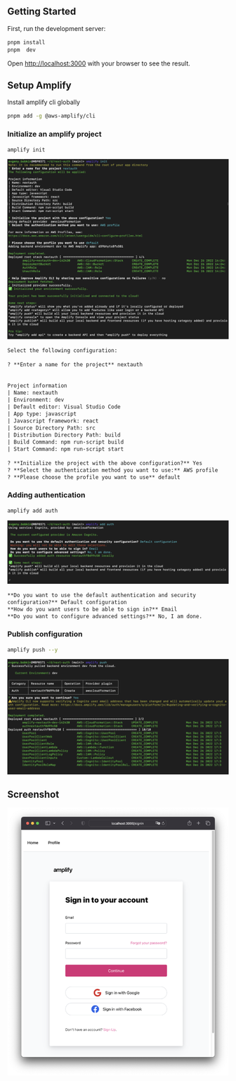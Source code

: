 ## Getting Started

First, run the development server:

```bash
pnpm install
pnpm  dev
```

Open [http://localhost:3000](http://localhost:3000) with your browser to see the result.

## Setup Amplify

Install amplify cli globally

```bash
pnpm add -g @aws-amplify/cli
```

### Initialize an amplify project

```bash
amplify init
```

![Amplify init](./amplify-init.png)

```text
Select the following configuration:

? **Enter a name for the project** nextauth


Project information
| Name: nextauth
| Environment: dev
| Default editor: Visual Studio Code
| App type: javascript
| Javascript framework: react
| Source Directory Path: src
| Distribution Directory Path: build
| Build Command: npm run-script build
| Start Command: npm run-script start

? **Initialize the project with the above configuration?** Yes
? **Select the authentication method you want to use:** AWS profile
? **Please choose the profile you want to use** default
```

### Adding authentication

```bash
amplify add auth
```

![Amplify add auth](./amplify-add-auth.png)

```text
**Do you want to use the default authentication and security configuration?** Default configuration
**How do you want users to be able to sign in?** Email
**Do you want to configure advanced settings?** No, I am done.
```

### Publish configuration

```bash
amplify push --y
```

![Amplify push](./amplify-push.png)

## Screenshot

![Screenshot](./screenshot.png)
